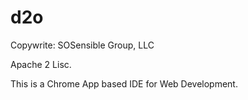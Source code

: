 d2o
===
Copywrite: SOSensible Group, LLC

Apache 2 Lisc.

This is a Chrome App based IDE for Web Development.
